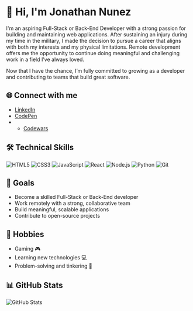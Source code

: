 # 👋 Hi, I'm Jonathan Nunez

I'm an aspiring Full-Stack or Back-End Developer with a strong passion for building and maintaining web applications. 
After sustaining an injury during my time in the military, I made the decision to pursue a career that aligns with both my interests and my physical limitations. 
Remote development offers me the opportunity to continue doing meaningful and challenging work in a field I’ve always loved.

Now that I have the chance, I’m fully committed to growing as a developer and contributing to teams that build great software.

## 🌐 Connect with me

- [LinkedIn](https://www.linkedin.com/in/jonathan-nunez-38209b368/)
- [CodePen](https://codepen.io/jonnunez03)
- - [Codewars](https://www.codewars.com/users/jonnunez03)

## 🛠️ Technical Skills

![HTML5](https://img.shields.io/badge/HTML5-E34F26?logo=html5&logoColor=white&style=for-the-badge)
![CSS3](https://img.shields.io/badge/CSS3-1572B6?logo=css3&logoColor=white&style=for-the-badge)
![JavaScript](https://img.shields.io/badge/JavaScript-F7DF1E?logo=javascript&logoColor=black&style=for-the-badge)
![React](https://img.shields.io/badge/React-20232A?logo=react&logoColor=61DAFB&style=for-the-badge)
![Node.js](https://img.shields.io/badge/Node.js-339933?logo=node.js&logoColor=white&style=for-the-badge)
![Python](https://img.shields.io/badge/Python-3776AB?logo=python&logoColor=white&style=for-the-badge)
![Git](https://img.shields.io/badge/Git-F05032?logo=git&logoColor=white&style=for-the-badge)

## 🎯 Goals

- Become a skilled Full-Stack or Back-End developer
- Work remotely with a strong, collaborative team
- Build meaningful, scalable applications
- Contribute to open-source projects

## 🎨 Hobbies

- Gaming 🎮
- Learning new technologies 💻
- Problem-solving and tinkering 🔧

## 📊 GitHub Stats

![GitHub Stats](https://github-readme-stats.vercel.app/api?username=jonnunez03&show_icons=true&theme=radical)
